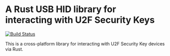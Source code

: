 # A Rust USB HID library for interacting with U2F Security Keys

[![Build Status](https://travis-ci.org/jcjones/u2f-hid-rs.svg?branch=master)](https://travis-ci.org/jcjones/u2f-hid-rs)

This is a cross-platform library for interacting with U2F Security Key devices via Rust.